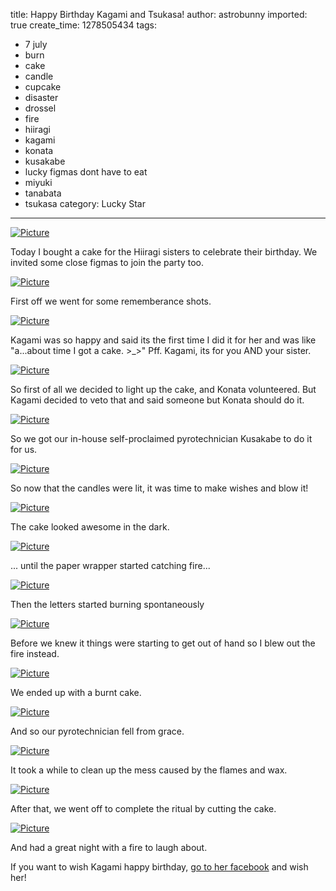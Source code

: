 title: Happy Birthday Kagami and Tsukasa!
author: astrobunny
imported: true
create_time: 1278505434
tags:
- 7 july
- burn
- cake
- candle
- cupcake
- disaster
- drossel
- fire
- hiiragi
- kagami
- konata
- kusakabe
- lucky figmas dont have to eat
- miyuki
- tanabata
- tsukasa
category: Lucky Star
---
 [![](wp-uploads/2010/07/wpid-sml_DSC_0211-500x332.jpg "Picture")](/images/wp-uploads/2010/07/wpid-sml_DSC_0211.jpg)  
  
Today I bought a cake for the Hiiragi sisters to celebrate their birthday. We invited some close figmas to join the party too.  
<!--more-->  
 [![](wp-uploads/2010/07/wpid-sml_DSC_0214-500x332.jpg "Picture")](/images/wp-uploads/2010/07/wpid-sml_DSC_0214.jpg)  
  
First off we went for some rememberance shots.  
  
 [![](wp-uploads/2010/07/wpid-sml_DSC_0216-500x752.jpg "Picture")](/images/wp-uploads/2010/07/wpid-sml_DSC_0216.jpg)  
  
Kagami was so happy and said its the first time I did it for her and was like "a...about time I got a cake. \>\_\>" Pff. Kagami, its for you AND your sister.  
  
 [![](wp-uploads/2010/07/wpid-sml_DSC_0217-500x332.jpg "Picture")](/images/wp-uploads/2010/07/wpid-sml_DSC_0217.jpg)  
  
So first of all we decided to light up the cake, and Konata volunteered. But Kagami decided to veto that and said someone but Konata should do it.  
  
 [![](wp-uploads/2010/07/wpid-sml_DSC_0232-500x332.jpg "Picture")](/images/wp-uploads/2010/07/wpid-sml_DSC_0232.jpg)  
  
So we got our in-house self-proclaimed pyrotechnician Kusakabe to do it for us.  
  
 [![](wp-uploads/2010/07/wpid-sml_DSC_0218-500x332.jpg "Picture")](/images/wp-uploads/2010/07/wpid-sml_DSC_0218.jpg)  
  
So now that the candles were lit, it was time to make wishes and blow it!  
  
 [![](wp-uploads/2010/07/wpid-sml_DSC_0219-500x332.jpg "Picture")](/images/wp-uploads/2010/07/wpid-sml_DSC_0219.jpg)  
  
The cake looked awesome in the dark.  
  
 [![](wp-uploads/2010/07/wpid-sml_DSC_0222-500x332.jpg "Picture")](/images/wp-uploads/2010/07/wpid-sml_DSC_0222.jpg)  
  
... until the paper wrapper started catching fire...  
  
 [![](wp-uploads/2010/07/wpid-sml_DSC_0225-500x332.jpg "Picture")](/images/wp-uploads/2010/07/wpid-sml_DSC_0225.jpg)  
  
Then the letters started burning spontaneously  
  
 [![](wp-uploads/2010/07/wpid-sml_DSC_0228-500x332.jpg "Picture")](/images/wp-uploads/2010/07/wpid-sml_DSC_0228.jpg)  
  
Before we knew it things were starting to get out of hand so I blew out the fire instead.  
  
 [![](wp-uploads/2010/07/wpid-sml_DSC_0230-500x332.jpg "Picture")](/images/wp-uploads/2010/07/wpid-sml_DSC_0230.jpg)  
  
We ended up with a burnt cake.  
  
 [![](wp-uploads/2010/07/wpid-sml_DSC_0233-500x332.jpg "Picture")](/images/wp-uploads/2010/07/wpid-sml_DSC_0233.jpg)  
  
And so our pyrotechnician fell from grace.  
  
 [![](wp-uploads/2010/07/wpid-sml_DSC_0231-500x332.jpg "Picture")](/images/wp-uploads/2010/07/wpid-sml_DSC_0231.jpg)  
  
It took a while to clean up the mess caused by the flames and wax.  
  
 [![](wp-uploads/2010/07/wpid-sml_DSC_0235-500x332.jpg "Picture")](/images/wp-uploads/2010/07/wpid-sml_DSC_0235.jpg)  
  
After that, we went off to complete the ritual by cutting the cake.  
  
 [![](wp-uploads/2010/07/wpid-sml_DSC_0236-500x332.jpg "Picture")](/images/wp-uploads/2010/07/wpid-sml_DSC_0236.jpg)  
  
And had a great night with a fire to laugh about.  
  
If you want to wish Kagami happy birthday, [go to her facebook](http://www.facebook.com/profile.php?id=100000667137370&v=wall&story_fbid=128063573892546) and wish her!